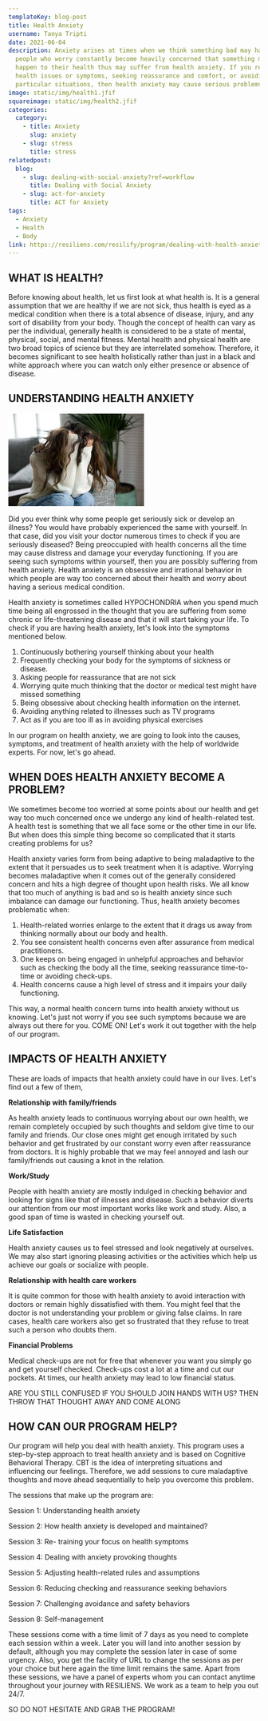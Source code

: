 ```yaml
---
templateKey: blog-post
title: Health Anxiety
username: Tanya Tripti
date: 2021-06-04
description: Anxiety arises at times when we think something bad may happen. The
  people who worry constantly become heavily concerned that something might
  happen to their health thus may suffer from health anxiety. If you respond to
  health issues or symptoms, seeking reassurance and comfort, or avoiding
  particular situations, then health anxiety may cause serious problems.
image: static/img/health1.jfif
squareimage: static/img/health2.jfif
categories:
  category:
    - title: Anxiety
      slug: anxiety
    - slug: stress
      title: stress
relatedpost:
  blog:
    - slug: dealing-with-social-anxiety?ref=workflow
      title: Dealing with Social Anxiety
    - slug: act-for-anxiety
      title: ACT for Anxiety
tags:
  - Anxiety
  - Health
  - Body
link: https://resiliens.com/resilify/program/dealing-with-health-anxiety
---
```

<!--StartFragment-->

## **WHAT IS HEALTH?**

Before knowing about health, let us first look at what health is. It is a general assumption that we are healthy if we are not sick, thus health is eyed as a medical condition when there is a total absence of disease, injury, and any sort of disability from your body. Though the concept of health can vary as per the individual, generally health is considered to be a state of mental, physical, social, and mental fitness. Mental health and physical health are two broad topics of science but they are interrelated somehow. Therefore, it becomes significant to see health holistically rather than just in a black and white approach where you can watch only either presence or absence of disease. 

## **UNDERSTANDING HEALTH ANXIETY**

![](static/img/anxiety8.jfif)

Did you ever think why some people get seriously sick or develop an illness? You would have probably experienced the same with yourself. In that case, did you visit your doctor numerous times to check if you are seriously diseased? Being preoccupied with health concerns all the time may cause distress and damage your everyday functioning. If you are seeing such symptoms within yourself, then you are possibly suffering from health anxiety. Health anxiety is an obsessive and irrational behavior in which people are way too concerned about their health and worry about having a serious medical condition.

Health anxiety is sometimes called HYPOCHONDRIA when you spend much time being all engrossed in the thought that you are suffering from some chronic or life-threatening disease and that it will start taking your life. To check if you are having health anxiety, let's look into the symptoms mentioned below.

1. Continuously bothering yourself thinking about your health
2. Frequently checking your body for the symptoms of sickness or disease.
3. Asking people for reassurance that are not sick
4. Worrying quite much thinking that the doctor or medical test might have missed something
5. Being obsessive about checking health information on the internet.
6. Avoiding anything related to illnesses such as TV programs
7. Act as if you are too ill as in avoiding physical exercises

In our program on health anxiety, we are going to look into the causes, symptoms, and treatment of health anxiety with the help of worldwide experts. For now, let's go ahead.

## **WHEN DOES HEALTH ANXIETY BECOME A PROBLEM?**

We sometimes become too worried at some points about our health and get way too much concerned once we undergo any kind of health-related test. A health test is something that we all face some or the other time in our life. But when does this simple thing become so complicated that it starts creating problems for us?

Health anxiety varies form from being adaptive to being maladaptive to the extent that it persuades us to seek treatment when it is adaptive. Worrying becomes maladaptive when it comes out of the generally considered concern and hits a high degree of thought upon health risks. We all know that too much of anything is bad and so is health anxiety since such imbalance can damage our functioning. Thus, health anxiety becomes problematic when:

1. Health-related worries enlarge to the extent that it drags us away from thinking normally about our body and health.
2. You see consistent health concerns even after assurance from medical practitioners.
3. One keeps on being engaged in unhelpful approaches and behavior such as checking the body all the time, seeking reassurance time-to-time or avoiding check-ups.
4. Health concerns cause a high level of stress and it impairs your daily functioning.

This way, a normal health concern turns into health anxiety without us knowing. Let's just not worry if you see such symptoms because we are always out there for you. COME ON! Let's work it out together with the help of our program.

## **IMPACTS OF HEALTH ANXIETY**

These are loads of impacts that health anxiety could have in our lives. Let's find out a few of them,

**Relationship with family/friends**

As health anxiety leads to continuous worrying about our own health, we remain completely occupied by such thoughts and seldom give time to our family and friends. Our close ones might get enough irritated by such behavior and get frustrated by our constant worry even after reassurance from doctors. It is highly probable that we may feel annoyed and lash our family/friends out causing a knot in the relation.

**Work/Study**

People with health anxiety are mostly indulged in checking behavior and looking for signs like that of illnesses and disease. Such a behavior diverts our attention from our most important works like work and study. Also, a good span of time is wasted in checking yourself out.

**Life Satisfaction**

 Health anxiety causes us to feel stressed and look negatively at ourselves. We may also start ignoring pleasing activities or the activities which help us achieve our goals or socialize with people.

**Relationship with health care workers**

It is quite common for those with health anxiety to avoid interaction with doctors or remain highly dissatisfied with them. You might feel that the doctor is not understanding your problem or giving false claims. In rare cases, health care workers also get so frustrated that they refuse to treat such a person who doubts them.

**Financial Problems**

Medical check-ups are not for free that whenever you want you simply go and get yourself checked. Check-ups cost a lot at a time and cut our pockets. At times, our health anxiety may lead to low financial status.

ARE YOU STILL CONFUSED IF YOU SHOULD JOIN HANDS WITH US? THEN THROW THAT THOUGHT AWAY AND COME ALONG

## **HOW CAN OUR PROGRAM HELP?**

Our program will help you deal with health anxiety. This program uses a step-by-step approach to treat health anxiety and is based on Cognitive Behavioral Therapy. CBT is the idea of interpreting situations and influencing our feelings. Therefore, we add sessions to cure maladaptive thoughts and move ahead sequentially to help you overcome this problem.

The sessions that make up the program are: 

Session 1: Understanding health anxiety

Session 2: How health anxiety is developed and maintained?

Session 3: Re- training your focus on health symptoms

Session 4: Dealing with anxiety provoking thoughts

Session 5: Adjusting health-related rules and assumptions 

Session 6: Reducing checking and reassurance seeking behaviors

Session 7: Challenging avoidance and safety behaviors

Session 8: Self-management

These sessions come with a time limit of 7 days as you need to complete each session within a week. Later you will land into another session by default, although you may complete the session later in case of some urgency. Also, you get the facility of URL to change the sessions as per your choice but here again the time limit remains the same. Apart from these sessions, we have a panel of experts whom you can contact anytime throughout your journey with RESILIENS. We work as a team to help you out 24/7. 

SO DO NOT HESITATE AND GRAB THE PROGRAM!

<!--EndFragment-->
